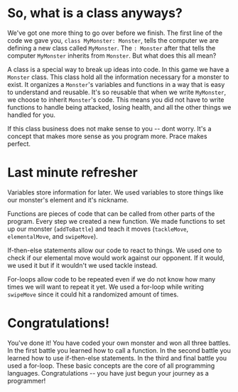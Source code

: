 So, what is a class anyways?
============================
We've got one more thing to go over before we finish. The first line of the code we gave you, ```class MyMonster: Monster```, tells the computer we are defining a new class called ```MyMonster```. The ```: Monster``` after that tells the computer ```MyMonster``` inherits from ```Monster```. But what does this all mean?

A class is a special way to break up ideas into code. In this game we have a ```Monster``` class. This class hold all the information necessary for a monster to exist. It organizes a ```Monster```'s variables and functions in a way that is easy to understand and reusable. It's so reusable that when we write ```MyMonster```, we choose to inherit ```Monster```'s code. This means you did not have to write functions to handle being attacked, losing health, and all the other things we handled for you.

If this class business does not make sense to you -- dont worry. It's a concept that makes more sense as you program more. Prace makes perfect.

Last minute refresher
=====================
Variables store information for later. We used variables to store things like our monster's element and it's nickname.

Functions are pieces of code that can be called from other parts of the program. Every step we created a new function. We made functions to set up our monster (```addToBattle```) and teach it moves (```tackleMove```, ```elementalMove```, and ```swipeMove```).

If-then-else statements allow our code to react to things. We used one to check if our elemental move would work against our opponent. If it would, we used it but if it wouldn't we used tackle instead.

For-loops allow code to be repeated even if we do not know how many times we will want to repeat it yet. We used a for-loop while writing ```swipeMove``` since it could hit a randomized amount of times.

Congratulations!
================
You've done it! You have coded your own monster and won all three battles. In the first battle you learned how to call a function. In the second battle you learned how to use if-then-else statements. In the third and final battle you used a for-loop. These basic concepts are the core of all programming languages. Congratulations -- you have just begun your journey as a programmer!